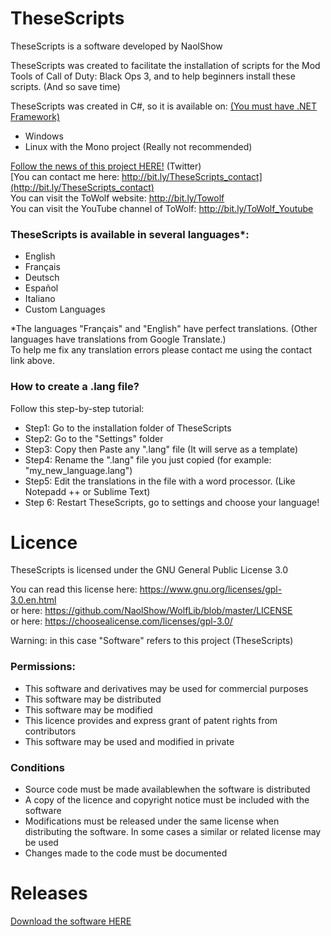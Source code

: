 # TheseScripts
TheseScripts is a software developed by NaolShow

TheseScripts was created to facilitate the installation of scripts for the Mod Tools of Call of Duty: Black Ops 3,
and to help beginners install these scripts. (And so save time)

TheseScripts was created in C#, so it is available on: [(You must have .NET Framework)](https://www.microsoft.com/net/download)
- Windows
- Linux with the Mono project (Really not recommended)                                  
                                                                     
[Follow the news of this project HERE!](https://twitter.com/ToWolfDev) (Twitter)                                  
[You can contact me here: http://bit.ly/TheseScripts_contact](http://bit.ly/TheseScripts_contact)                             
You can visit the ToWolf website: http://bit.ly/Towolf                                                     
You can visit the YouTube channel of ToWolf: http://bit.ly/ToWolf_Youtube         
          
### TheseScripts is available in several languages*:
- English
- Français
- Deutsch
- Español
- Italiano
- Custom Languages
          
*The languages "Français" and "English" have perfect translations. (Other languages have translations from Google Translate.)    
To help me fix any translation errors please contact me using the contact link above.   
      
### How to create a .lang file?                                                                 
                                                                                                      
Follow this step-by-step tutorial:                                                                    
- Step1: Go to the installation folder of TheseScripts                                  
- Step2: Go to the "Settings" folder                                                                    
- Step3: Copy then Paste any ".lang" file (It will serve as a template)                                  
- Step4: Rename the ".lang" file you just copied (for example: "my_new_language.lang")                                  
- Step5: Edit the translations in the file with a word processor. (Like Notepadd ++ or Sublime Text)                                  
- Step 6: Restart TheseScripts, go to settings and choose your language!       
      
# Licence                                         
                                         
TheseScripts is licensed under the GNU General Public License 3.0                                         
                                         
You can read this license here: https://www.gnu.org/licenses/gpl-3.0.en.html                                         
or here: https://github.com/NaolShow/WolfLib/blob/master/LICENSE                                         
or here: https://choosealicense.com/licenses/gpl-3.0/                                         
         
Warning: in this case "Software" refers to this project (TheseScripts)
         
### Permissions:                                                                                  
- This software and derivatives may be used for commercial purposes                                         
- This software may be distributed                                                                                  
- This software may be modified                                         
- This licence provides and express grant of patent rights from contributors                                         
- This software may be used and modified in private                                         
                                         
### Conditions                                         
- Source code must be made availablewhen the software is distributed                                         
- A copy of the licence and copyright notice must be included with the software                                         
- Modifications must be released under the same license when distributing the software. In some cases a similar or related license may be used                                         
- Changes made to the code must be documented                                                                                                                       
# Releases

[Download the software HERE](https://github.com/NaolShow/TheseScripts/releases)
